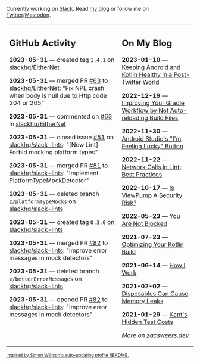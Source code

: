 Currently working on [Slack](https://slack.com/). Read [my blog](https://zacsweers.dev/) or follow me on [Twitter](https://twitter.com/ZacSweers)/[Mastodon](https://hachyderm.io/@ZacSweers).

<table><tr><td valign="top" width="60%">

## GitHub Activity
<!-- githubActivity starts -->
**2023-05-31** — created tag `1.4.1` on [slackhq/EitherNet](https://github.com/slackhq/EitherNet)

**2023-05-31** — merged PR [#63](https://github.com/slackhq/EitherNet/pull/63) to [slackhq/EitherNet](https://github.com/slackhq/EitherNet): "Fix NPE crash when body is null due to Http code 204 or 205"

**2023-05-31** — commented on [#63](https://github.com/slackhq/EitherNet/pull/63#issuecomment-1570494002) in [slackhq/EitherNet](https://github.com/slackhq/EitherNet)

**2023-05-31** — closed issue [#51](https://github.com/slackhq/slack-lints/issues/51) on [slackhq/slack-lints](https://github.com/slackhq/slack-lints): "[New Lint] Forbid mocking platform types"

**2023-05-31** — merged PR [#81](https://github.com/slackhq/slack-lints/pull/81) to [slackhq/slack-lints](https://github.com/slackhq/slack-lints): "Implement PlatformTypeMockDetector"

**2023-05-31** — deleted branch `z/platformTypeMocks` on [slackhq/slack-lints](https://github.com/slackhq/slack-lints)

**2023-05-31** — created tag `0.3.0` on [slackhq/slack-lints](https://github.com/slackhq/slack-lints)

**2023-05-31** — merged PR [#82](https://github.com/slackhq/slack-lints/pull/82) to [slackhq/slack-lints](https://github.com/slackhq/slack-lints): "Improve error messages in mock detectors"

**2023-05-31** — deleted branch `z/betterErrorMessages` on [slackhq/slack-lints](https://github.com/slackhq/slack-lints)

**2023-05-31** — opened PR [#82](https://github.com/slackhq/slack-lints/pull/82) to [slackhq/slack-lints](https://github.com/slackhq/slack-lints): "Improve error messages in mock detectors"
<!-- githubActivity ends -->
</td><td valign="top" width="40%">

## On My Blog
<!-- blog starts -->
**2023-01-10** — [Keeping Android and Kotlin Healthy in a Post-Twitter World](https://www.zacsweers.dev/keeping-android-healthy/)

**2022-12-19** — [Improving Your Gradle Workflow by Not Auto-reloading Build Files](https://www.zacsweers.dev/improving-your-workflow-by-not-auto-reloading-build-files/)

**2022-11-30** — [Android Studio's "I'm Feeling Lucky" Button](https://www.zacsweers.dev/android-studios-im-feeling-lucky-button/)

**2022-11-22** — [Network Calls in Lint: Best Practices](https://www.zacsweers.dev/network-calls-in-lint-best-practices/)

**2022-10-17** — [Is ViewPump A Security Risk?](https://www.zacsweers.dev/is-viewpump-a-security-risk/)

**2022-05-23** — [You Are Not Blocked](https://www.zacsweers.dev/you-are-not-blocked/)

**2021-07-23** — [Optimizing Your Kotlin Build](https://www.zacsweers.dev/optimizing-your-kotlin-build/)

**2021-06-14** — [How I Work](https://www.zacsweers.dev/how-i-work/)

**2021-02-02** — [Disposables Can Cause Memory Leaks](https://www.zacsweers.dev/disposables-can-cause-memory-leaks/)

**2021-01-29** — [Kapt's Hidden Test Costs](https://www.zacsweers.dev/kapts-hidden-test-costs/)
<!-- blog ends -->
_More on [zacsweers.dev](https://zacsweers.dev/)_
</td></tr></table>

<sub><a href="https://simonwillison.net/2020/Jul/10/self-updating-profile-readme/">Inspired by Simon Willison's auto-updating profile README.</a></sub>